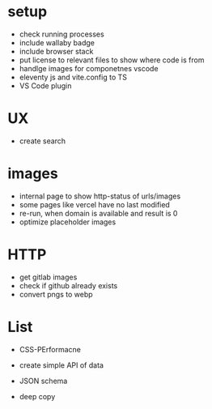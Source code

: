 # setup 
* check running processes
* include wallaby badge
* include browser stack
* put license to relevant files to show where code is from
* handlge images for componetnes vscode
* eleventy js and vite.config to TS
* VS Code plugin

# UX
* create search

# images
* internal page to show http-status of urls/images
* some pages like vercel have no last modified
* re-run, when domain is available and result is 0
* optimize placeholder images

# HTTP
* get gitlab images
* check if github already exists
* convert pngs to webp

# List
* CSS-PErformacne
* create simple API of data


* JSON schema
* deep copy
